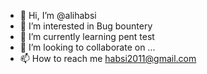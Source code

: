 - 👋 Hi, I’m @alihabsi
- 👀 I’m interested in Bug bountery 
- 🌱 I’m currently learning pent test
- 💞️ I’m looking to collaborate on ...
- 📫 How to reach me habsi2011@gmail.com 

<!---
alihabsi/alihabsi is a ✨ special ✨ repository because its `README.md` (this file) appears on your GitHub profile.
You can click the Preview link to take a look at your changes.
--->
